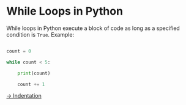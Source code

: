 # While Loops in Python



While loops in Python execute a block of code as long as a specified condition is `True`. Example:



```python

count = 0

while count < 5:

    print(count)

    count += 1

```


[-> Indentation](/while-loops/04_indentation.md)